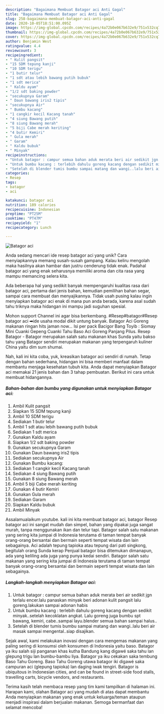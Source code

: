 ```yaml
---
description: "Bagaimana Membuat Batagor aci Anti Gagal"
title: "Bagaimana Membuat Batagor aci Anti Gagal"
slug: 258-bagaimana-membuat-batagor-aci-anti-gagal
date: 2020-10-05T18:51:00.095Z
image: https://img-global.cpcdn.com/recipes/4a72b0e067b632e9/751x532cq70/batagor-aci-foto-resep-utama.jpg
thumbnail: https://img-global.cpcdn.com/recipes/4a72b0e067b632e9/751x532cq70/batagor-aci-foto-resep-utama.jpg
cover: https://img-global.cpcdn.com/recipes/4a72b0e067b632e9/751x532cq70/batagor-aci-foto-resep-utama.jpg
author: Benjamin West
ratingvalue: 4.4
reviewcount: 3
recipeingredient:
- " Kulit pangsit"
- "15 SDM tepung kanji"
- "10 SDM terigu"
- "1 butir telur"
- "1 sdt atau lebih bawang putih bubuk"
- "1 sdt merica"
- " Kaldu ayam"
- "1/2 sdt baking powder"
- "secukupnya Garam"
- " Daun bawang iris2 tipis"
- "secukupnya Air"
- " Bumbu kacang"
- "1 cangkir kecil Kacang tanah"
- "4 siung Bawang putih"
- "8 siung Bawang merah"
- "5 biji Cabe merah keriting"
- "4 butir Kemiri"
- " Gula merah"
- " Garam"
- " Kaldu bubuk"
- " Minyak"
recipeinstructions:
- "Untuk batagor : campur semua bahan aduk merata beri air sedikit jgn terlalu encer.lalu panaskan minyak beri adonan kulit pangsit lalu goreng.lakukan sampai adonan habis"
- "Untuk bumbu kacang : terlebih dahulu goreng kacang dengan sedikit minyak..setelah kecoklatan angkat. Lalu goreng juga bumbu spt bawang, kemiri, cabe..sampai layu.blender semua bahan sampai halus.."
- "Setelah di blender tumis bumbu sampai matang dan wangi..lalu beri air masak sampai mengental..siap disajikan."
categories:
- Resep
tags:
- batagor
- aci

katakunci: batagor aci 
nutrition: 189 calories
recipecuisine: Indonesian
preptime: "PT25M"
cooktime: "PT47M"
recipeyield: "1"
recipecategory: Lunch

---
```



![Batagor aci](https://img-global.cpcdn.com/recipes/4a72b0e067b632e9/751x532cq70/batagor-aci-foto-resep-utama.jpg)

Anda sedang mencari ide resep batagor aci yang unik? Cara menyiapkannya memang susah-susah gampang. Kalau keliru mengolah maka hasilnya akan hambar dan justru cenderung tidak enak. Padahal batagor aci yang enak seharusnya memiliki aroma dan cita rasa yang mampu memancing selera kita.

Ada beberapa hal yang sedikit banyak mempengaruhi kualitas rasa dari batagor aci, pertama dari jenis bahan, kemudian pemilihan bahan segar, sampai cara membuat dan menyajikannya. Tidak usah pusing kalau ingin menyiapkan batagor aci enak di mana pun anda berada, karena asal sudah tahu triknya maka hidangan ini mampu jadi suguhan spesial.

Mohon support Channel ini agar bisa berkembang. #Resep#batagor#Resep batagor aci ➡ide usaha modal dikit untung banyak. Batagor Aci Goreng makanan ringan hits jaman now… Isi per pack Bacigor Bang Toyib : Siomay Mini Cuanki Gepeng Cuanki Tahu Baso Aci Goreng Panjang Pilus. Resep Batagor - Batagor merupakan salah satu makanan khas Sunda yaitu bakso tahu yang Batagor sendiri merupakan makanan yang terpengaruh kuliner China yaitu dim sum shumai.


Nah, kali ini kita coba, yuk, kreasikan batagor aci sendiri di rumah. Tetap dengan bahan sederhana, hidangan ini bisa memberi manfaat dalam membantu menjaga kesehatan tubuh kita. Anda dapat menyiapkan Batagor aci memakai 21 jenis bahan dan 3 tahap pembuatan. Berikut ini cara untuk membuat hidangannya.

<!--inarticleads1-->

##### Bahan-bahan dan bumbu yang digunakan untuk menyiapkan Batagor aci:

1. Ambil  Kulit pangsit
1. Siapkan 15 SDM tepung kanji
1. Ambil 10 SDM terigu
1. Sediakan 1 butir telur
1. Ambil 1 sdt atau lebih bawang putih bubuk
1. Sediakan 1 sdt merica
1. Gunakan  Kaldu ayam
1. Siapkan 1/2 sdt baking powder
1. Gunakan secukupnya Garam
1. Gunakan  Daun bawang iris2 tipis
1. Sediakan secukupnya Air
1. Gunakan  Bumbu kacang:
1. Sediakan 1 cangkir kecil Kacang tanah
1. Sediakan 4 siung Bawang putih
1. Gunakan 8 siung Bawang merah
1. Ambil 5 biji Cabe merah keriting
1. Gunakan 4 butir Kemiri
1. Gunakan  Gula merah
1. Sediakan  Garam
1. Siapkan  Kaldu bubuk
1. Ambil  Minyak


Assalamualaikum youtube. kali ini kita membuat batagor aci, batagor Resep batagor aci ini sangat mudah dan simpel, bahan yang dipakai juga sangat murah, tanpa menggunakan ikan dan telur tapi. Batagor salah satu makanan yang sering kita jumpai di Indonesia terutama di taman tempat banyak orang-orang bersantai dan bermain seperti tempat wisata dan lain sebagainya. Aci adalah tepung tapioka atau tepung dari pati singkong, begitulah orang Sunda kerap Penjual batagor bisa ditemukan dimanapun, ada yang keliling ada juga yang punya kedai sendiri. Batagor salah satu makanan yang sering kita jumpai di Indonesia terutama di taman tempat banyak orang-orang bersantai dan bermain seperti tempat wisata dan lain sebagainya. 

<!--inarticleads2-->

##### Langkah-langkah menyiapkan Batagor aci:

1. Untuk batagor : campur semua bahan aduk merata beri air sedikit jgn terlalu encer.lalu panaskan minyak beri adonan kulit pangsit lalu goreng.lakukan sampai adonan habis
1. Untuk bumbu kacang : terlebih dahulu goreng kacang dengan sedikit minyak..setelah kecoklatan angkat. Lalu goreng juga bumbu spt bawang, kemiri, cabe..sampai layu.blender semua bahan sampai halus..
1. Setelah di blender tumis bumbu sampai matang dan wangi..lalu beri air masak sampai mengental..siap disajikan.


Sejak awal, kami melakukan inovasi dengan cara mengemas makanan yang paling sering di konsumsi oleh konsumen di Indonesia yaitu baso. Batagor ya iku salah siji panganan khas kutha Bandung kang digawé saka tahu lan glepung trigu lan bumbu-bambu liya. Batagor ya iku cekakan saka tembung Baso Tahu Goreng. Baso Tahu Goreng utawa batagor iki digawé saka campuran aci (glepung tapioka) lan daging iwak tengiri. Batagor is ubiquitous in Indonesian cities, and can be found in street-side food stalls, travelling carts, bicycle vendors, and restaurants. 

Terima kasih telah membaca resep yang tim kami tampilkan di halaman ini. Harapan kami, olahan Batagor aci yang mudah di atas dapat membantu Anda menyiapkan makanan yang enak untuk keluarga/teman ataupun menjadi inspirasi dalam berjualan makanan. Semoga bermanfaat dan selamat mencoba!
